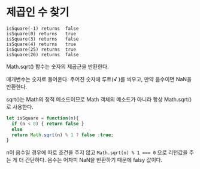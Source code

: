 # 제곱인 수 찾기

```
isSquare(-1) returns  false
isSquare(0) returns   true
isSquare(3) returns   false
isSquare(4) returns   true
isSquare(25) returns  true  
isSquare(26) returns  false
```



Math.sqrt() 함수는 숫자의 제곱근을 반환한다.

매개변수는 숫자로 들어온다. 주어진 숫자에 루트(**√** )를 씌우고, 만약 음수이면 NaN을 반환한다.

sqrt()는 Math의 정적 메소드이므로 Math 객체의 메소드가 아니라 항상 Math.sqrt()로 사용한다.



```javascript
let isSquare = function(n){
  if (n < 0) { return false }
  else 
  return Math.sqrt(n) % 1 ? false :true; 
}
```



n이 음수일 경우에 따로 조건을 주지 않고 `Math.sqrt(n) % 1 === 0` 으로 리턴값을 주는 게 더 간단하다. 음수는 어차피 NaN을 반환하기 때문에 falsy 값이다.